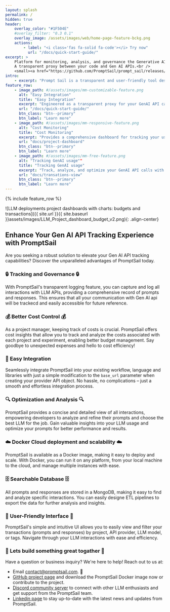 ```yaml
---
layout: splash
permalink: /
hidden: true
header:
    overlay_color: "#1F504E"
    #overlay_filter: "0.3 0.1"
    overlay_image: /assets/images/web/home-page-feature-bckg.png
    actions:
        - label: "<i class='fas fa-solid fa-code'></i> Try now"
          url: "/docs/quick-start-guide/"
excerpt: >
    Platform for monitoring, analysis, and governance the Generative AI communication <br />
    A transparent proxy between your code and Gen AI APIs.<br />
    <small><a href="https://github.com/PromptSail/prompt_sail/releases/">Latest release</a></small>
intro:
    - excerpt: "Prompt Sail is a transparent and user-friendly tool designed to capture and log all interactions with Gen APIs such as OpenAI, Cohere, and others. It integrates with OpenAI, langchain, and other LLM frameworks and libraries."
feature_row:
    - image_path: #/assets/images/mm-customizable-feature.png
      alt: "Easy Integration"
      title: "Easy Integration"
      excerpt: "Engineered as a transparent proxy for your GenAI API calls, it seamlessly integrates into your existing workflow, regardless of language or framework."
      url: "/docs/quick-start-guide/"
      btn_class: "btn--primary"
      btn_label: "Learn more"
    - image_path: #/assets/images/mm-responsive-feature.png
      alt: "Cost Monitoring"
      title: "Cost Monitoring"
      excerpt: "Provides a comprehensive dashboard for tracking your usage and budgeting your GenAI API calls."
      url: "docs/project-dashboard"
      btn_class: "btn--primary"
      btn_label: "Learn more"
    - image_path: #/assets/images/mm-free-feature.png
      alt: "Tracking GenAI usage""
      title: "Tracking GenAI usage"
      excerpt: "Track, analyze, and optimize your GenAI API calls with detailed logs and insights."
      url: "docs/transations-view"
      btn_class: "btn--primary"
      btn_label: "Learn more"
---
```


{% include feature_row %}

![LLM deployments project dashboards with charts: budgets and transactions]({{ site.url }}{{ site.baseurl }}assets/images/LLM_Project_dashboard_budget_v2.png){: .align-center}


<!-- ## What is Prompt Sail?

1. **Transparent Logging** 
It captures and logs all interactions with LLM APIs, providing a comprehensive record of prompts and responses.

2. **Cost Insights** 
Project managers can track and analyze the costs associated with each project and experiment, enabling better budget management.

3. **Optimization and Analysis**
By providing a concise and detailed view of all interactions, developers can analyze and refine their prompts.

4. **Compliance and Governance**
Empowers business owners to maintain control over instructions, chat messages, and other interactions with LLM APIs. This enables the implementation of standards and policies, identification of misuse, and detection of non-compliant content.

5. **Easy Integration** 
Prompt Sail seamlessly integrates into your workflow and used libraries. Just modify the `base_url` parameter when creating your provider API object.

6. **Searchable Database**
All prompts and responses are stored in a MongoDB, making finding and analyzing specific interactions easy. You can export the data for further analysis.

7. **User-Friendly Interface**
Simple and intuitive UI lets you easily view and filter your transactions (prompts and responses) by project, API provider, LLM model, or tags. -->


## Enhance Your Gen AI API Tracking Experience with PromptSail

Are you seeking a robust solution to elevate your Gen AI API tracking capabilities?
Discover the unparalleled advantages of PromptSail today.

### 🔒 Tracking and Governance 🔒
With PromptSail's transparent logging feature, you can capture and log all interactions with LLM APIs, providing a comprehensive record of prompts and responses. This ensures that all your communication with Gen AI api will be trackecd and easily accessible for future reference.

### 💰 Better Cost Control 💰
As a project manager, keeping track of costs is crucial. PromptSail offers cost insights that allow you to track 
and analyze the costs associated with each project and experiment, enabling better budget management. Say goodbye 
to unexpected expenses and hello to cost efficiency!

### 🔌 Easy Integration  
Seamlessly integrate PromptSail into your existing workflow, language and libraries with just a simple modification to the ``base_url`` parameter when creating your provider API object. No hassle, no complications – just a smooth and effortless integration process.

### 🔍 Optimization and Analysis 🔍
PromptSail provides a concise and detailed view of all interactions, empowering developers to analyze and refine their prompts and choose the best LLM for the job. Gain valuable insights into your LLM usage and optimize your prompts for better performance and results.

### ☁️ Docker Cloud deployment and scalability ☁️
PromptSail is  available as a Docker image, making it easy to deploy and scale. With Docker, you can run it on any platform, from your local machine to the cloud, and manage multiple instances with ease. 

### 🗄️ Searchable Database 🗄️
All prompts and responses are stored in a MongoDB, making it easy to find and analyze specific interactions. You can easily designe ETL pipelines to export the data for further analysis and insights.

### 🌟 User-Friendly Interface 🌟
PromptSail's simple and intuitive UI allows you to easily view and filter your transactions (prompts and responses)
by project, API provider, LLM model, or tags. Navigate through your LLM interactions with ease and efficiency.

### 🚀 Lets build something great togather 🚀
Have a question or business inquiry? We're here to help! Reach out to us at:
* Email [contact@promptsail.com](contact@promptsail.com). 📧
* [GitHub project page](https://github.com/PromptSail/prompt_sail) and download the PromptSail Docker image now or contribute to the project.
* [Discord community server](https://discord.gg/NvpVbw3aqW) to connect with other LLM enthusiasts and get support from the PromptSail team.
* [Linkedin page](https://www.linkedin.com/company/prompt-sail/) to stay up-to-date with the latest news and updates from PromptSail.